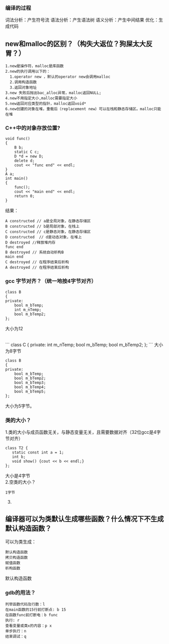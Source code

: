 ### 编译的过程
词法分析：产生符号流
语法分析：产生语法树
语义分析：产生中间结果
优化：生成代码

## new和malloc的区别？（构失大返位？狗屎太大反胃？）
```
1.new是操作符，malloc是库函数
2.new的执行调用以下的：
  1.operator new ，默认的operator new会调用malloc  
  2.调用构造函数
  3.返回对象地址
3.new 失败后抛出bac_alloc异常，malloc返回NULL;
4.new不用指定大小,malloc需要指定大小
5.new返回对应类型的指针，malloc返回void*
6.new创建的对象在堆，重载后（replacement new）可以在栈和静态存储区。malloc只能在堆
```
### C++中的对象存放位置?
```
void func()
{
    B b;
    static C c;
    D *d = new D;
    delete d;
    cout << "func end" << endl;
}
A a;
int main()
{
    func();
    cout << "main end" << endl;
    return 0;
}
```
结果：
```
A constructed // a是全局对象，在静态存储区
B constructed // b是局部对象，在栈上 
C constructed // c是静态对象，在静态存储区
D constructed  // d是动态对象，在堆上
D destroyed //释放堆内存
func end
B destroyed // 系统自动析构B
main end
C destroyed // 在程序结束后析构
A destroyed // 在程序结束后析构
```
### gcc 字节对齐？（统一地按4字节对齐）
```
class B  
{  
private:  
    bool m_bTemp;  
    int m_nTemp;  
    bool m_bTemp2;  
}; 
```
大小为12

<br>
```
class C  
{  
private:  
int m_nTemp;  
bool m_bTemp;  
bool m_bTemp2;  
};
```
大小为8字节
<br>

```
class B
{
private:
    bool m_bTemp;
    bool m_bTemp2;
    bool m_bTemp3;
    bool m_bTemp4;
    bool m_bTemp5;
};
```
大小为5字节。<br>

### 类的大小？
1.类的大小与成员函数无关，与静态变量无关，且需要数据对齐（32位gcc是4字节对齐）
```
class T2 {
   static const int a = 1;
   int b;
   void show() {cout << b << endl;}
};
```
大小是4字节<br>
2.空类的大小？
```
1字节
```
3.


## 编译器可以为类默认生成哪些函数？什么情况下不生成默认构造函数？
可以为类生成：
```
默认构造函数
拷贝构造函数
赋值函数
析构函数
```
默认构造函数


### gdb的用法？
```
列举函数代码及行数：l
在main函数的15行前打断点: b 15
在函数func前打断电：b func
执行: r
查看变量或类x的内容：p x
单步执行：n
结束调试：q
```
